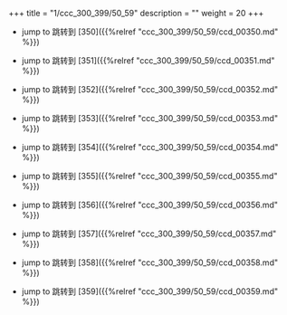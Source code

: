 +++
title = "1/ccc_300_399/50_59"
description = ""
weight = 20
+++

* jump to 跳转到 [350]({{%relref "ccc_300_399/50_59/ccd_00350.md" %}})

* jump to 跳转到 [351]({{%relref "ccc_300_399/50_59/ccd_00351.md" %}})

* jump to 跳转到 [352]({{%relref "ccc_300_399/50_59/ccd_00352.md" %}})

* jump to 跳转到 [353]({{%relref "ccc_300_399/50_59/ccd_00353.md" %}})

* jump to 跳转到 [354]({{%relref "ccc_300_399/50_59/ccd_00354.md" %}})

* jump to 跳转到 [355]({{%relref "ccc_300_399/50_59/ccd_00355.md" %}})

* jump to 跳转到 [356]({{%relref "ccc_300_399/50_59/ccd_00356.md" %}})

* jump to 跳转到 [357]({{%relref "ccc_300_399/50_59/ccd_00357.md" %}})

* jump to 跳转到 [358]({{%relref "ccc_300_399/50_59/ccd_00358.md" %}})

* jump to 跳转到 [359]({{%relref "ccc_300_399/50_59/ccd_00359.md" %}})

